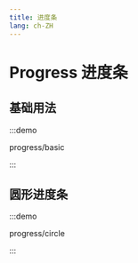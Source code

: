 ```yaml
---
title: 进度条
lang: ch-ZH
---
```


# Progress 进度条

## 基础用法

:::demo

progress/basic

:::

## 圆形进度条

:::demo

progress/circle

:::
